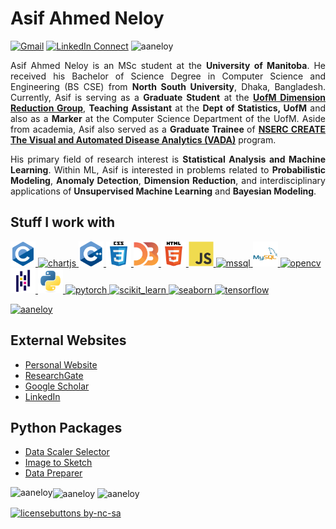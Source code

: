 <a target="_blank" href="https://aaneloy.netlify.app"></a>

# Asif Ahmed Neloy

[![Gmail](https://img.shields.io/badge/%20-Send%20Mail-black?color=14171A&labelColor=ef5350&logo=gmail&logoColor=ffffff)](mailto:neloyn@myumanitoba.ca)
[![LinkedIn Connect](https://img.shields.io/badge/%20-Connect-black?color=14171A&labelColor=212121&logo=linkedin&logoColor=ffffff)](https://www.linkedin.com/in/aaneloy/)
<img src="https://komarev.com/ghpvc/?username=aaneloy" alt="aaneloy"/>

<p style="text-align:justify;"> 
Asif Ahmed Neloy is an MSc student at the <b>University of Manitoba</b>. He received his Bachelor of Science Degree in Computer Science and Engineering (BS CSE) from <b>North South University</b>, Dhaka, Bangladesh. Currently, Asif is serving as a <b>Graduate Student</b> at the <b><a href="https://github.com/UMDimReduction" target="_blank">UofM Dimension Reduction Group</a></b>, <b>Teaching Assistant</b> at the <b>Dept of Statistics, UofM</b> and also as a <b>Marker</b> at the Computer Science Department of the UofM. Aside from academia, Asif also served as a <b>Graduate Trainee </b> of <b><a href="https://vada.cs.umanitoba.ca/profiles/asif-neloy/" target="_blank">NSERC CREATE The Visual and Automated Disease Analytics (VADA)</a></b> program.
<br/> 
</p>

<p align="justify">
His primary field of research interest is <b>Statistical Analysis and Machine Learning</b>. Within ML, Asif is interested in problems related to <b>Probabilistic Modeling</b>, <b>Anomaly Detection</b>, <b>Dimension Reduction</b>, and interdisciplinary applications of <b>Unsupervised Machine Learning</b> and <b>Bayesian Modeling</b>.

</p>

## Stuff I work with


<p align="left"> <a href="https://www.cprogramming.com/" target="_blank" rel="noreferrer"> <img src="https://raw.githubusercontent.com/devicons/devicon/master/icons/c/c-original.svg" alt="c" width="40" height="40"/> </a> <a href="https://www.chartjs.org" target="_blank" rel="noreferrer"> <img src="https://www.chartjs.org/media/logo-title.svg" alt="chartjs" width="40" height="40"/> </a> <a href="https://www.w3schools.com/cpp/" target="_blank" rel="noreferrer"> <img src="https://raw.githubusercontent.com/devicons/devicon/master/icons/cplusplus/cplusplus-original.svg" alt="cplusplus" width="40" height="40"/> </a> <a href="https://www.w3schools.com/css/" target="_blank" rel="noreferrer"> <img src="https://raw.githubusercontent.com/devicons/devicon/master/icons/css3/css3-original-wordmark.svg" alt="css3" width="40" height="40"/> </a> <a href="https://d3js.org/" target="_blank" rel="noreferrer"> <img src="https://raw.githubusercontent.com/devicons/devicon/master/icons/d3js/d3js-original.svg" alt="d3js" width="40" height="40"/> </a> <a href="https://www.w3.org/html/" target="_blank" rel="noreferrer"> <img src="https://raw.githubusercontent.com/devicons/devicon/master/icons/html5/html5-original-wordmark.svg" alt="html5" width="40" height="40"/> </a> <a href="https://developer.mozilla.org/en-US/docs/Web/JavaScript" target="_blank" rel="noreferrer"> <img src="https://raw.githubusercontent.com/devicons/devicon/master/icons/javascript/javascript-original.svg" alt="javascript" width="40" height="40"/> </a> <a href="https://www.microsoft.com/en-us/sql-server" target="_blank" rel="noreferrer"> <img src="https://www.svgrepo.com/show/303229/microsoft-sql-server-logo.svg" alt="mssql" width="40" height="40"/> </a> <a href="https://www.mysql.com/" target="_blank" rel="noreferrer"> <img src="https://raw.githubusercontent.com/devicons/devicon/master/icons/mysql/mysql-original-wordmark.svg" alt="mysql" width="40" height="40"/> </a> <a href="https://opencv.org/" target="_blank" rel="noreferrer"> <img src="https://www.vectorlogo.zone/logos/opencv/opencv-icon.svg" alt="opencv" width="40" height="40"/> </a> <a href="https://pandas.pydata.org/" target="_blank" rel="noreferrer"> <img src="https://raw.githubusercontent.com/devicons/devicon/2ae2a900d2f041da66e950e4d48052658d850630/icons/pandas/pandas-original.svg" alt="pandas" width="40" height="40"/> </a> <a href="https://www.python.org" target="_blank" rel="noreferrer"> <img src="https://raw.githubusercontent.com/devicons/devicon/master/icons/python/python-original.svg" alt="python" width="40" height="40"/> </a> <a href="https://pytorch.org/" target="_blank" rel="noreferrer"> <img src="https://www.vectorlogo.zone/logos/pytorch/pytorch-icon.svg" alt="pytorch" width="40" height="40"/> </a> <a href="https://scikit-learn.org/" target="_blank" rel="noreferrer"> <img src="https://upload.wikimedia.org/wikipedia/commons/0/05/Scikit_learn_logo_small.svg" alt="scikit_learn" width="40" height="40"/> </a> <a href="https://seaborn.pydata.org/" target="_blank" rel="noreferrer"> <img src="https://seaborn.pydata.org/_images/logo-mark-lightbg.svg" alt="seaborn" width="40" height="40"/> </a> <a href="https://www.tensorflow.org" target="_blank" rel="noreferrer"> <img src="https://www.vectorlogo.zone/logos/tensorflow/tensorflow-icon.svg" alt="tensorflow" width="40" height="40"/> </a> </p>

<p align="left"> <a href="https://github.com/ryo-ma/github-profile-trophy"><img src="https://github-profile-trophy.vercel.app/?username=aaneloy" alt="aaneloy" /></a> 
</p>
<!---
<code><img height="50" src="https://www.vectorlogo.zone/logos/python/python-ar21.svg"></code>
<code><img height="50" src="https://www.vectorlogo.zone/logos/git-scm/git-scm-ar21.svg"></code>
<code><img height="50" src="https://www.vectorlogo.zone/logos/pytorch/pytorch-ar21.svg"></code>
<code><img height="50" src="https://www.vectorlogo.zone/logos/jupyter/jupyter-ar21.svg"></code>
<code><img height="50" src="https://www.vectorlogo.zone/logos/tensorflow/tensorflow-ar21.svg"></code>
<code><img height="50" src="https://www.vectorlogo.zone/logos/visualstudio_code/visualstudio_code-ar21.svg"></code>
<code><img height="50" src="https://www.vectorlogo.zone/logos/numpy/numpy-ar21.svg"></code>
<code><img height="50" src="https://www.vectorlogo.zone/logos/nvidia/nvidia-ar21.svg"></code>
<code><img height="50" src="https://www.vectorlogo.zone/logos/kaggle/kaggle-ar21.svg"></code>
<code><img height="50" src="https://www.vectorlogo.zone/logos/mysql/mysql-ar21.svg"></code>
<code><img height="50" src="https://www.vectorlogo.zone/logos/sqlite/sqlite-ar21.svg"></code>
<code><img height="50" src="https://www.vectorlogo.zone/logos/github/github-ar21.svg"></code>
<code><img height="50" src="https://www.vectorlogo.zone/logos/linux/linux-ar21.svg"></code>
<code><img height="50" src="https://www.vectorlogo.zone/logos/raspberrypi/raspberrypi-ar21.svg"></code>
<code><img height="50" src="https://www.vectorlogo.zone/logos/google_cloud/google_cloud-ar21.svg"></code>
<code><img height="50" src="https://www.vectorlogo.zone/logos/opencv/opencv-ar21.svg"></code>
<code><img height="50" src="https://www.vectorlogo.zone/logos/pocoo_flask/pocoo_flask-official.svg"></code>
--->

## External Websites
* [Personal Website](https://bit.ly/3IaObRe)
* [ResearchGate](http://bit.ly/2qrgpVc)
* [Google Scholar](http://bit.ly/2Uab0wq)
* [LinkedIn](https://bit.ly/33355ll)

## Python Packages
* [Data Scaler Selector](https://github.com/aaneloy/scaler_selector)
* [Image to Sketch](https://github.com/aaneloy/Image_to_sketch)
* [Data Preparer](https://github.com/aaneloy/DataPrep)

<!--- ![My Github stats](https://github-readme-stats.vercel.app/api?username=aaneloy&show_icons=true&hide_border=true)-->
<!--- ![Neloy's top languages](https://github-readme-stats.vercel.app/api/top-langs/?username=aaneloy&layout=compact&hide_border=True)-->




<p>
<img align="left" src="https://github-readme-stats.vercel.app/api/top-langs?username=aaneloy&show_icons=true&locale=en&layout=compact" alt="aaneloy" />
<img align="center" src="https://github-readme-stats.vercel.app/api?username=aaneloy&show_icons=true&locale=en" alt="aaneloy" />
<img align="center" src="https://github-readme-streak-stats.herokuapp.com/?user=aaneloy&" alt="aaneloy" />
</p>



[![licensebuttons by-nc-sa](https://licensebuttons.net/l/by-nc-sa/3.0/88x31.png)](https://creativecommons.org/licenses/by-nc-sa/4.0)